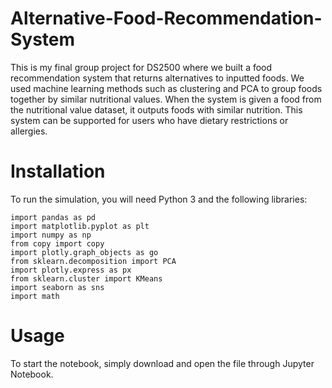 # Alternative-Food-Recommendation-System
This is my final group project for DS2500 where we built a food recommendation system that returns alternatives to inputted foods. We used machine learning methods such as clustering and PCA to group foods together by similar nutritional values. When the system is given a food from the nutritional value dataset, it outputs foods with similar nutrition. This system can be supported for users who have dietary restrictions or allergies.

# Installation
To run the simulation, you will need Python 3 and the following libraries:

```
import pandas as pd
import matplotlib.pyplot as plt
import numpy as np
from copy import copy
import plotly.graph_objects as go
from sklearn.decomposition import PCA
import plotly.express as px
from sklearn.cluster import KMeans
import seaborn as sns
import math
```

# Usage
To start the notebook, simply download and open the file through Jupyter Notebook. 
